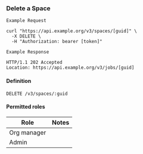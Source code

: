 ### Delete a Space

```
Example Request
```

```shell
curl "https://api.example.org/v3/spaces/[guid]" \
  -X DELETE \
  -H "Authorization: bearer [token]"
```

```
Example Response
```

```http
HTTP/1.1 202 Accepted
Location: https://api.example.org/v3/jobs/[guid]
```

#### Definition
`DELETE /v3/spaces/:guid`

#### Permitted roles

Role  | Notes
--- | ---
Org manager |
Admin |

